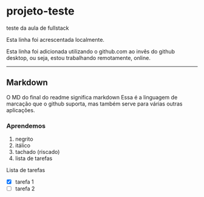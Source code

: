 # projeto-teste
 teste da aula de fullstack

 Esta linha foi acrescentada localmente.
 
 Esta linha foi adicionada utilizando o github.com ao invês do github desktop, ou seja, estou trabalhando remotamente, online.
 
 ---
 
 ## Markdown
 O MD do final do readme significa markdown
 Essa é a linguagem de marcação que o github suporta, mas também serve para várias outras aplicações.
 
 ### Aprendemos
 1. negrito
 2. itálico
 3. tachado (riscado)
 4. lista de tarefas
  
 
 Lista de tarefas
 
 - [x] tarefa 1
 - [ ] tarefa 2
